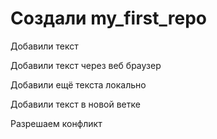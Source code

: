 ﻿# Создали my_first_repo

Добавили текст

Добавили текст через веб браузер

Добавили ещё текста локально

Добавили текст в новой ветке

Разрешаем конфликт

